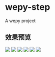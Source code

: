 # wepy-step
A wepy project
## 效果预览
<img src="http://wx.11babay.cn/uploads/Q/Qdh4nAHglce5Bkn7PTKf/4/e/7/f/5c60e8b255ddb.jpeg">
<img src="http://wx.11babay.cn/uploads/Q/Qdh4nAHglce5Bkn7PTKf/d/2/6/4/5c60e8b758862.jpeg">
<img src="http://wx.11babay.cn/uploads/Q/Qdh4nAHglce5Bkn7PTKf/2/4/3/9/5c60e8be3c41b.jpeg">
<img src="http://wx.11babay.cn/uploads/Q/Qdh4nAHglce5Bkn7PTKf/6/a/f/4/5c60e8c3527cc.jpeg">
<img src="http://wx.11babay.cn/uploads/Q/Qdh4nAHglce5Bkn7PTKf/5/b/3/5/5c60e8ca15c28.jpeg">
<img src="http://wx.11babay.cn/uploads/Q/Qdh4nAHglce5Bkn7PTKf/1/2/e/f/5c60e8ad24972.jpeg">
